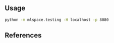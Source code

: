 ## Usage

```bash
python -m mlspace.testing -H localhost -p 8080
```

## References

[1]: https://api.ai.cloud.ru/public/v2/redoc
[2]: https://api.aicloud.sbercloud.ru/public/v2/openapi.json
